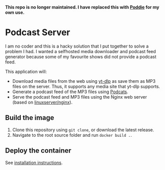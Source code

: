 **This repo is no longer maintained. I have replaced this with [Poddie](https://github.com/austozi/poddie) for my own use.**

# Podcast Server

I am no coder and this is a hacky solution that I put together to solve a problem I had. I wanted a selfhosted media downloader and podcast feed generator because some of my favourite shows did not provide a podcast feed.

This application will:

- Download media files from the web using [yt-dlp](https://github.com/yt-dlp/yt-dlp) as save them as MP3 files on the server. Thus, it supports any media site that yt-dlp supports.
- Generate a podcast feed of the MP3 files using [Podcats](https://github.com/jakubroztocil/podcats).
- Serve the podcast feed and MP3 files using the Nginx web server (based on [linuxserver/nginx](https://hub.docker.com/r/linuxserver/nginx)).

## Build the image

1. Clone this repository using `git clone`, or download the latest release.
2. Navigate to the root source folder and run `docker build .`.

## Deploy the container

See [installation instructions](https://github.com/austozi/selfhosted/tree/main/podcast-server).
